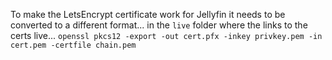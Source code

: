 To make the LetsEncrypt certificate work for Jellyfin it needs to be converted to a different format...
in the `live` folder where the links to the certs live...
`openssl pkcs12 -export -out cert.pfx -inkey privkey.pem -in cert.pem -certfile chain.pem`

